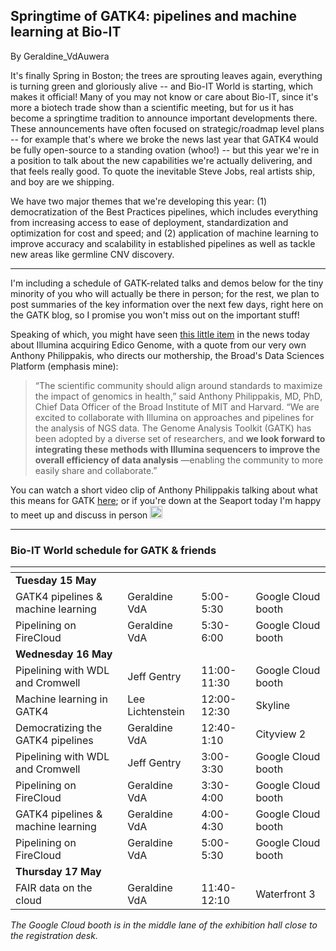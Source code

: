 ## Springtime of GATK4: pipelines and machine learning at Bio-IT

By Geraldine_VdAuwera

<p>It's finally Spring in Boston; the trees are sprouting leaves again, everything is turning green and gloriously alive -- and Bio-IT World is starting, which makes it official! Many of you may not know or care about Bio-IT, since it's more a biotech trade show than a scientific meeting, but for us it has become a springtime tradition to announce important developments there. These announcements have often focused on strategic/roadmap level plans -- for example that's where we broke the news last year that GATK4 would be fully open-source to a standing ovation (whoo!) --  but this year we're in a position to talk about the new capabilities we're actually delivering, and that feels really good. To quote the inevitable Steve Jobs, real artists ship, and boy are we shipping.</p>

<p>We have two major themes that we're developing this year: (1) democratization of the Best Practices pipelines, which includes everything from increasing access to ease of deployment, standardization and optimization for cost and speed; and (2) application of machine learning to improve accuracy and scalability in established pipelines as well as tackle new areas like germline CNV discovery.</p>

<hr></hr><p>I'm including a schedule of GATK-related talks and demos below for the tiny minority of you who will actually be there in person; for the rest, we plan to post summaries of the key information over the next few days, right here on the GATK blog, so I promise you won't miss out on the important stuff!</p>

<p>Speaking of which, you might have seen <a rel="nofollow" href="https://www.illumina.com/company/news-center/press-releases/press-release-details.html?newsid=2349147">this little item</a> in the news today about Illumina acquiring Edico Genome, with a quote from our very own Anthony Philippakis, who directs our mothership, the Broad's Data Sciences Platform (emphasis mine):</p>

<blockquote class="UserQuote blockquote"><div class="blockquote-content">
  <p class="blockquote-line">“The scientific community should align around standards to maximize the impact of genomics in health,” said Anthony Philippakis, MD, PhD, Chief Data Officer of the Broad Institute of MIT and Harvard. “We are excited to collaborate with Illumina on approaches and pipelines for the analysis of NGS data. The Genome Analysis Toolkit (GATK) has been adopted by a diverse set of researchers, and <strong>we look forward to integrating these methods with Illumina sequencers to improve the overall efficiency of data analysis</strong> —enabling the community to more easily share and collaborate.”</p>
</div></blockquote>

<p>You can watch a short video clip of Anthony Philippakis talking about what this means for GATK <a rel="nofollow" href="https://twitter.com/illumina/status/996492913000570880">here</a>; or if you're down at the Seaport today I'm happy to meet up and discuss in person <img class="emoji" src="https://gatkforums.broadinstitute.org/resources/emoji/smile.png" title=":)" alt=":)" height="20"></img></p>

<hr></hr><h3>Bio-IT World schedule for GATK &amp; friends</h3>

<table><thead><tr><th align="left"></th>
  <th align="left"></th>
  <th align="left"></th>
  <th align="left"></th>
</tr></thead><tbody><tr><td align="left"><strong>Tuesday 15 May</strong></td>
  <td align="left"></td>
  <td align="left"></td>
  <td align="left"></td>
</tr><tr><td align="left">GATK4 pipelines &amp; machine learning</td>
  <td align="left">Geraldine VdA</td>
  <td align="left">5:00-5:30</td>
  <td align="left">Google Cloud booth</td>
</tr><tr><td align="left">Pipelining on FireCloud</td>
  <td align="left">Geraldine VdA</td>
  <td align="left">5:30-6:00</td>
  <td align="left">Google Cloud booth</td>
</tr><tr><td align="left"><strong>Wednesday 16 May</strong></td>
  <td align="left"></td>
  <td align="left"></td>
  <td align="left"></td>
</tr><tr><td align="left">Pipelining with WDL and Cromwell</td>
  <td align="left">Jeff Gentry</td>
  <td align="left">11:00-11:30</td>
  <td align="left">Google Cloud booth</td>
</tr><tr><td align="left">Machine learning in GATK4</td>
  <td align="left">Lee Lichtenstein</td>
  <td align="left">12:00-12:30</td>
  <td align="left">Skyline</td>
</tr><tr><td align="left">Democratizing the GATK4 pipelines</td>
  <td align="left">Geraldine VdA</td>
  <td align="left">12:40-1:10</td>
  <td align="left">Cityview 2</td>
</tr><tr><td align="left">Pipelining with WDL and Cromwell</td>
  <td align="left">Jeff Gentry</td>
  <td align="left">3:00-3:30</td>
  <td align="left">Google Cloud booth</td>
</tr><tr><td align="left">Pipelining on FireCloud</td>
  <td align="left">Geraldine VdA</td>
  <td align="left">3:30-4:00</td>
  <td align="left">Google Cloud booth</td>
</tr><tr><td align="left">GATK4 pipelines &amp; machine learning</td>
  <td align="left">Geraldine VdA</td>
  <td align="left">4:00-4:30</td>
  <td align="left">Google Cloud booth</td>
</tr><tr><td align="left">Pipelining on FireCloud</td>
  <td align="left">Geraldine VdA</td>
  <td align="left">5:00-5:30</td>
  <td align="left">Google Cloud booth</td>
</tr><tr><td align="left"><strong>Thursday 17 May</strong></td>
  <td align="left"></td>
  <td align="left"></td>
  <td align="left"></td>
</tr><tr><td align="left">FAIR data on the cloud</td>
  <td align="left">Geraldine VdA</td>
  <td align="left">11:40-12:10</td>
  <td align="left">Waterfront 3</td>
</tr></tbody></table><p><em>The Google Cloud booth is in the middle lane of the exhibition hall close to the registration desk.</em></p>
